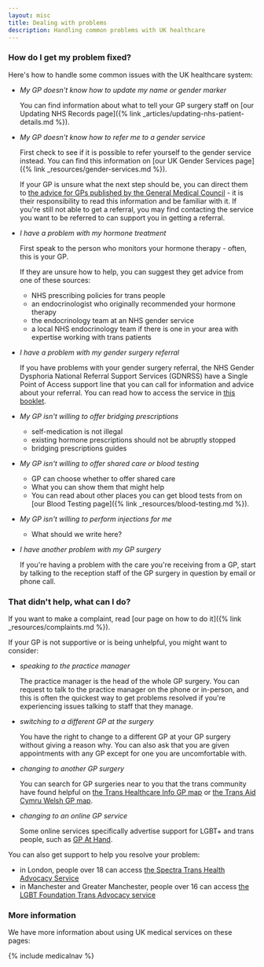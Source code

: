 ```yaml
---
layout: misc
title: Dealing with problems
description: Handling common problems with UK healthcare
---
```


### How do I get my problem fixed?

Here's how to handle some common issues with the UK healthcare system:

- *My GP doesn't know how to update my name or gender marker*

    You can find information about what to tell your GP surgery staff on [our Updating NHS Records page]({% link _articles/updating-nhs-patient-details.md %}).

- *My GP doesn't know how to refer me to a gender service*

    First check to see if it is possible to refer yourself to the gender service instead. You can find this information on [our UK Gender Services page]({% link _resources/gender-services.md %}).

    If your GP is unsure what the next step should be, you can direct them to [the advice for GPs published by the General Medical Council](https://www.gmc-uk.org/ethical-guidance/ethical-hub/trans-healthcare#mental-health-and-bridging-prescriptions) - it is their responsibility to read this information and be familiar with it. If you're still not able to get a referral, you may find contacting the service you want to be referred to can support you in getting a referral.

- *I have a problem with my hormone treatment*

    First speak to the person who monitors your hormone therapy - often, this is your GP. 
    
    If they are unsure how to help, you can suggest they get advice from one of these sources:

    - NHS prescribing policies for trans people
    - an endocrinologist who originally recommended your hormone therapy
    - the endocrinology team at an NHS gender service
    - a local NHS endocrinology team if there is one in your area with expertise working with trans patients

- *I have a problem with my gender surgery referral*

    If you have problems with your gender surgery referral, the NHS Gender Dysphoria National Referral Support Services (GDNRSS) have a Single Point of Access support line that you can call for information and advice about your referral. You can read how to access the service in [this booklet](https://cavuhb.nhs.wales/files/specialised-medicine/welsh-gender-service/v2-gender-dysphoria-about-us-booklet-pdf/).

- *My GP isn't willing to offer bridging prescriptions*

    - self-medication is not illegal
    - existing hormone prescriptions should not be abruptly stopped
    - bridging prescriptions guides

- *My GP isn't willing to offer shared care or blood testing*

    - GP can choose whether to offer shared care
    - What you can show them that might help
    - You can read about other places you can get blood tests from on [our Blood Testing page]({% link _resources/blood-testing.md %}).

- *My GP isn't willing to perform injections for me*

    - What should we write here?

- *I have another problem with my GP surgery*

    If you're having a problem with the care you're receiving from a GP, start by talking to the reception staff of the GP surgery in question by email or phone call.

### That didn't help, what can I do?

If you want to make a complaint, read [our page on how to do it]({% link _resources/complaints.md %}).

If your GP is not supportive or is being unhelpful, you might want to consider:

- *speaking to the practice manager*

    The practice manager is the head of the whole GP surgery. You can request to talk to the practice manager on the phone or in-person, and this is often the quickest way to get problems resolved if you're experiencing issues talking to staff that they manage.

- *switching to a different GP at the surgery*

    You have the right to change to a different GP at your GP surgery without giving a reason why. You can also ask that you are given appointments with any GP except for one you are uncomfortable with.

- *changing to another GP surgery*

    You can search for GP surgeries near to you that the trans community have found helpful on [the Trans Healthcare Info GP map](https://www.transhealthcareintel.com/trans-friendly-gps) or [the Trans Aid Cymru Welsh GP map](https://transaid.cymru/our-projects/#gpmap).

- *changing to an online GP service*

    Some online services specifically advertise support for LGBT+ and trans people, such as [GP At Hand](https://www.babylonhealth.com/en-gb/lgbtq).

You can also get support to help you resolve your problem:

- in London, people over 18 can access [the Spectra Trans Health Advocacy Service](https://spectra-london.org.uk/trans-services/trans-health-advocacy/)
- in Manchester and Greater Manchester, people over 16 can access [the LGBT Foundation Trans Advocacy service](http://lgbt.foundation/how-we-can-help-you/trans-advocacy)

### More information

We have more information about using UK medical services on these pages:

{% include medicalnav %}